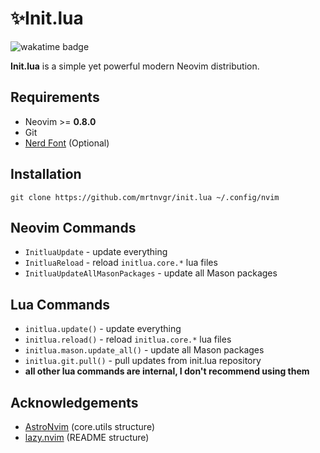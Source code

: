 # ✨Init.lua

![wakatime badge](https://wakatime.com/badge/user/5fea8bc3-faf2-4ced-9ae0-78ed7f87428f/project/893e579b-0331-4ddf-bbd4-24f1353d0832.svg)

**Init.lua** is a simple yet powerful modern Neovim distribution.

## Requirements

- Neovim >= **0.8.0**
- Git
- [Nerd Font](https://nerdfonts.com/) (Optional)

## Installation

```console
git clone https://github.com/mrtnvgr/init.lua ~/.config/nvim
```

## Neovim Commands

- `InitluaUpdate` - update everything
- `InitluaReload` - reload `initlua.core.*` lua files
- `InitluaUpdateAllMasonPackages` - update all Mason packages

## Lua Commands

- `initlua.update()` - update everything
- `initlua.reload()` - reload `initlua.core.*` lua files
- `initlua.mason.update_all()` - update all Mason packages
- `initlua.git.pull()` - pull updates from init.lua repository
- **all other lua commands are internal, I don't recommend using them**

## Acknowledgements

- [AstroNvim](https://github.com/AstroNvim/AstroNvim) (core.utils structure)
- [lazy.nvim](https://github.com/folke/lazy.nvim) (README structure)
